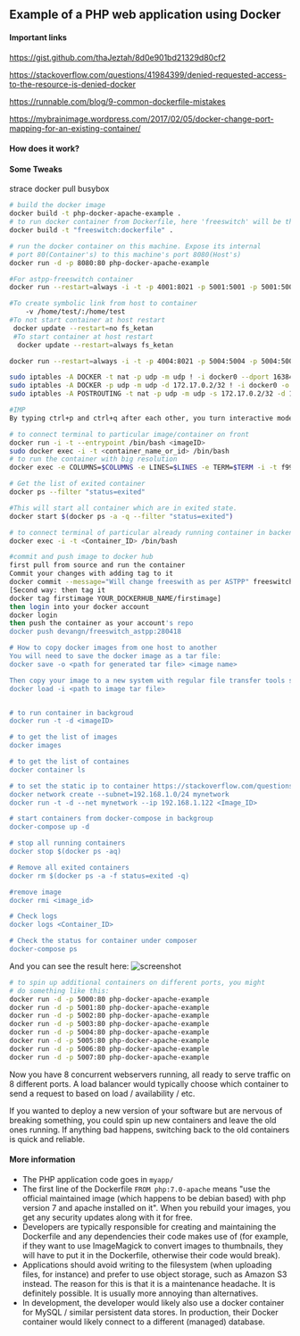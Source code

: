 ## Example of a PHP web application using Docker

#### Important links
https://gist.github.com/thaJeztah/8d0e901bd21329d80cf2

https://stackoverflow.com/questions/41984399/denied-requested-access-to-the-resource-is-denied-docker

https://runnable.com/blog/9-common-dockerfile-mistakes

https://mybrainimage.wordpress.com/2017/02/05/docker-change-port-mapping-for-an-existing-container/

#### How does it work?

#### Some Tweaks
strace docker pull busybox

```bash
# build the docker image
docker build -t php-docker-apache-example .
# to run docker container from Dockerfile, here 'freeswitch' will be the container's name
docker build -t "freeswitch:dockerfile" .

# run the docker container on this machine. Expose its internal
# port 80(Container's) to this machine's port 8080(Host's)
docker run -d -p 8080:80 php-docker-apache-example

#For astpp-freeswitch container
docker run --restart=always -i -t -p 4001:8021 -p 5001:5001 -p 5001:5001/udp -p 17000:17000/udp -p 17001:17001/udp -p 17002:17002/udp -p 17003:17003/udp -p 17004:17004/udp -p 17005:17005/udp -p 17006:17006/udp -p 17007:17007/udp -p 17008:17008/udp -p 17009:17009/udp --name fs_ketan <image_id> /bin/bash

#To create symbolic link from host to container
    -v /home/test/:/home/test
#To not start container at host restart
 docker update --restart=no fs_ketan
 #To start container at host restart
  docker update --restart=always fs_ketan

docker run --restart=always -i -t -p 4004:8021 -p 5004:5004 -p 5004:5004/udp -p 18001-18500:18001-18500/udp --name fs_ankit fd257891580e /bin/bash

sudo iptables -A DOCKER -t nat -p udp -m udp ! -i docker0 --dport 16384:32767 -j DNAT --to-destination 172.17.0.2:16384-32767
sudo iptables -A DOCKER -p udp -m udp -d 172.17.0.2/32 ! -i docker0 -o docker0 --dport 16384:32767 -j ACCEPT
sudo iptables -A POSTROUTING -t nat -p udp -m udp -s 172.17.0.2/32 -d 172.17.0.2/32 --dport 16384:32767 -j MASQUERADE

#IMP
By typing ctrl+p and ctrl+q after each other, you turn interactive mode to daemon mode, which keeps the container running but frees up your terminal.

# to connect terminal to particular image/container on front
docker run -i -t --entrypoint /bin/bash <imageID>
sudo docker exec -i -t <container_name_or_id> /bin/bash
# to run the container with big resolution
docker exec -e COLUMNS=$COLUMNS -e LINES=$LINES -e TERM=$TERM -i -t f992c5b5e2ca /bin/bash

# Get the list of exited container
docker ps --filter "status=exited"

#This will start all container which are in exited state.
docker start $(docker ps -a -q --filter "status=exited")

# to connect terminal of particular already running container in backend
docker exec -i -t <Container_ID> /bin/bash

#commit and push image to docker hub
first pull from source and run the container
Commit your changes with adding tag to it
docker commit --message="Will change freeswith as per ASTPP" freeswitch freeswitch_astpp:280418
[Second way: then tag it
docker tag firstimage YOUR_DOCKERHUB_NAME/firstimage]
then login into your docker account
docker login
then push the container as your account's repo
docker push devangn/freeswitch_astpp:280418

# How to copy docker images from one host to another
You will need to save the docker image as a tar file:
docker save -o <path for generated tar file> <image name>

Then copy your image to a new system with regular file transfer tools such as cp or scp. After that you will have to load the image into docker:
docker load -i <path to image tar file>


# to run container in backgroud
docker run -t -d <imageID>

# to get the list of images
docker images

# to get the list of containes
docker container ls

# to set the static ip to container https://stackoverflow.com/questions/25529386/how-can-i-set-a-static-ip-address-in-a-docker-container
docker network create --subnet=192.168.1.0/24 mynetwork
docker run -t -d --net mynetwork --ip 192.168.1.122 <Image_ID>

# start containers from docker-compose in backgroup
docker-compose up -d

# stop all running containers
docker stop $(docker ps -aq)

# Remove all exited containers
docker rm $(docker ps -a -f status=exited -q)

#remove image
docker rmi <image_id>

# Check logs
docker logs <Container_ID>

# Check the status for container under composer
docker-compose ps

```

And you can see the result here:
![screenshot](https://raw.githubusercontent.com/fuhrysteve/php-docker-apache-example/master/example.jpg)

```bash
# to spin up additional containers on different ports, you might
# do something like this:
docker run -d -p 5000:80 php-docker-apache-example
docker run -d -p 5001:80 php-docker-apache-example
docker run -d -p 5002:80 php-docker-apache-example
docker run -d -p 5003:80 php-docker-apache-example
docker run -d -p 5004:80 php-docker-apache-example
docker run -d -p 5005:80 php-docker-apache-example
docker run -d -p 5006:80 php-docker-apache-example
docker run -d -p 5007:80 php-docker-apache-example
```
Now you have 8 concurrent webservers running, all ready to serve
traffic on 8 different ports. A load balancer would typically
choose which container to send a request to based on load /
availability / etc.

If you wanted to deploy a new version of your software but are nervous
of breaking something, you could spin up new containers and leave the
old ones running. If anything bad happens, switching back to the old
containers is quick and reliable.


#### More information

* The PHP application code goes in `myapp/`
* The first line of the Dockerfile `FROM php:7.0-apache` means "use
  the official maintained image (which happens to be debian based)
  with php version 7 and apache installed on it". When you rebuild your
  images, you get any security updates along with it for free.
* Developers are typically responsible for creating and maintaining 
  the Dockerfile and any dependencies their code makes use of (for
  example, if they want to use ImageMagick to convert images to
  thumbnails, they will have to put it in the Dockerfile, otherwise
  their code would break).
* Applications should avoid writing to the filesystem (when uploading
  files, for instance) and prefer to use object storage, such as
  Amazon S3 instead. The reason for this is that it is a maintenance
  headache. It is definitely possible. It is usually more annoying
  than alternatives.
* In development, the developer would likely also use a docker container
  for MySQL / similar persistent data stores. In production, their Docker
  container would likely connect to a different (managed) database.
